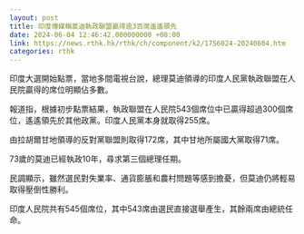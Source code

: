 ```yaml
---
layout: post
title: 印度傳媒稱莫迪執政聯盟贏得逾3百席遙遙領先
date: 2024-06-04 12:46:42.000000000 +08:00
link: https://news.rthk.hk/rthk/ch/component/k2/1756024-20240604.htm
categories: rthk
---
```


印度大選開始點票，當地多間電視台說，總理莫迪領導的印度人民黨執政聯盟在人民院贏得的席位明顯佔多數。

報道指，根據初步點票結果，執政聯盟在人民院543個席位中已贏得超過300個席位，遙遙領先於其他政黨。印度人民黨本身就取得255席。

由拉胡爾甘地領導的反對黨聯盟則取得172席，其中甘地所屬國大黨取得71席。

73歲的莫迪已經執政10年，尋求第三個總理任期。

民調顯示，雖然選民對失業率、通貨膨脹和農村問題等感到擔憂，但莫迪仍將輕易取得壓倒性勝利。

印度人民院共有545個席位，其中543席由選民直接選舉產生，其餘兩席由總統任命。
